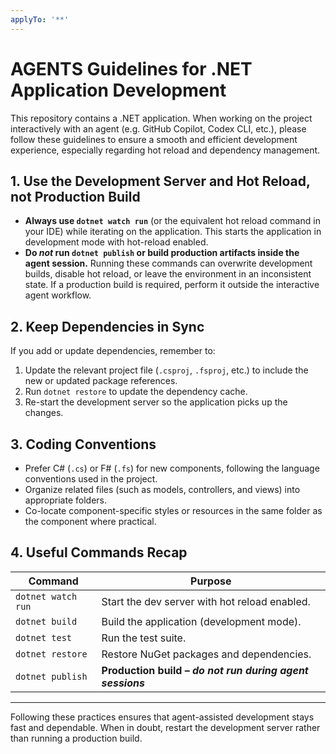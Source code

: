 ```yaml
---
applyTo: '**'
---
```

# AGENTS Guidelines for .NET Application Development

This repository contains a .NET application. When working on the project interactively with an agent (e.g. GitHub Copilot, Codex CLI, etc.), please follow these guidelines to ensure a smooth and efficient development experience, especially regarding hot reload and dependency management.

## 1. Use the Development Server and Hot Reload, **not** Production Build

* **Always use `dotnet watch run`** (or the equivalent hot reload command in your IDE) while iterating on the application. This starts the application in development mode with hot-reload enabled.
* **Do _not_ run `dotnet publish` or build production artifacts inside the agent session.** Running these commands can overwrite development builds, disable hot reload, or leave the environment in an inconsistent state. If a production build is required, perform it outside the interactive agent workflow.

## 2. Keep Dependencies in Sync

If you add or update dependencies, remember to:

1. Update the relevant project file (`.csproj`, `.fsproj`, etc.) to include the new or updated package references.
2. Run `dotnet restore` to update the dependency cache.
3. Re-start the development server so the application picks up the changes.

## 3. Coding Conventions

* Prefer C# (`.cs`) or F# (`.fs`) for new components, following the language conventions used in the project.
* Organize related files (such as models, controllers, and views) into appropriate folders.
* Co-locate component-specific styles or resources in the same folder as the component where practical.

## 4. Useful Commands Recap

| Command                 | Purpose                                                      |
| ----------------------- | ------------------------------------------------------------ |
| `dotnet watch run`      | Start the dev server with hot reload enabled.                |
| `dotnet build`          | Build the application (development mode).                    |
| `dotnet test`           | Run the test suite.                                          |
| `dotnet restore`        | Restore NuGet packages and dependencies.                     |
| `dotnet publish`        | **Production build – _do not run during agent sessions_**    |

---

Following these practices ensures that agent-assisted development stays fast and dependable. When in doubt, restart the development server rather than running a production build. 